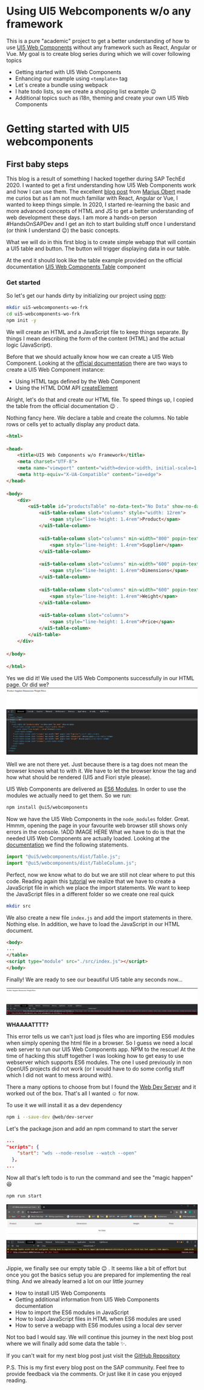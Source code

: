 # Using UI5 Webcomponents w/o any framework

This is a pure "academic" project to get a better understanding of how to use [UI5 Web Components](https://sap.github.io/ui5-webcomponents/) without any framework such as React, Angular or Vue.
My goal is to create blog series during which we will cover following topics
 * Getting started with UI5 Web Components
 * Enhancing our example using `<template>` tag
 * Let´s create a bundle using webpack
 * I hate todo lists, so we create a shopping list example :wink:
 * Additional topics such as i18n, theming and create your own UI5 Web Components

# Getting started with UI5 webcomponents 
 
## First baby steps
This blog is a result of something I hacked together during SAP TechEd 2020. I wanted to get a first understanding how UI5 Web Components work and how I can use them.
The excellent [blog post](https://blogs.sap.com/2020/12/02/beyond-sapui5-and-sap-fiori-elements-appendix-to-teched-session-iis114/?source=social-Global-SAPdevs-TWITTER-MarketingCampaign-Developers-Fiori-spr-4273717682&campaigncode=CRM-XB20-MKT-DGEALL) from [Marius Obert](https://github.com/IObert) made me curios but as I am not much familiar with React, Angular or Vue, I wanted to keep things simple. In 2020, I started re-learning the basic and more advanced concepts of HTML and JS to get a better understanding of web development these days. I am more a hands-on person #HandsOnSAPDev and I get an itch to start building stuff once I understand (or think I understand :wink:) the basic concepts.

What we will do in this first blog is to create simple webapp that will contain a UI5 table and button.
The button will trigger displaying data in our table.

At the end it should look like the table example provided on the official documentation [UI5 Web Components Table](https://sap.github.io/ui5-webcomponents/playground/components/Table/) component

### Get started

So let's get our hands dirty by initializing our project using [npm](https://www.npmjs.com/):
```sh
mkdir ui5-webcomponents-wo-frk
cd ui5-webcomponents-wo-frk
npm init -y
```

We will create an HTML and a JavaScript file to keep things separate. By things I mean describing the form of the content (HTML) and the actual logic (JavaScript).

Before that we should actually know how we can create a UI5 Web Component. Looking at the [official documentation](https://sap.github.io/ui5-webcomponents/playground/docs/how-to-use/#create) there are two ways to create a UI5 Web Component instance:
* Using HTML tags defined by the Web Component
* Using the HTML DOM API [createElement](https://developer.mozilla.org/en-US/docs/Web/API/Document/createElement)

Alright, let's do that and create our HTML file. To speed things up, I copied the table from the official documentation :wink: .

Nothing fancy here. We declare a table and create the columns. No table rows or cells yet to actually display any product data.

```html
<html>

<head>
    <title>UI5 Web Components w/o Framework</title>
    <meta charset="UTF-8">
    <meta name="viewport" content="width=device-width, initial-scale=1.0">
    <meta http-equiv="X-UA-Compatible" content="ie=edge">
</head>

<body>
    <div>
        <ui5-table id="productsTable" no-data-text="No Data" show-no-data>
            <ui5-table-column slot="columns" style="width: 12rem">
                <span style="line-height: 1.4rem">Product</span>
            </ui5-table-column>

            <ui5-table-column slot="columns" min-width="800" popin-text="Supplier">
                <span style="line-height: 1.4rem">Supplier</span>
            </ui5-table-column>

            <ui5-table-column slot="columns" min-width="600" popin-text="Dimensions" demand-popin>
                <span style="line-height: 1.4rem">Dimensions</span>
            </ui5-table-column>

            <ui5-table-column slot="columns" min-width="600" popin-text="Weight" demand-popin>
                <span style="line-height: 1.4rem">Weight</span>
            </ui5-table-column>

            <ui5-table-column slot="columns">
                <span style="line-height: 1.4rem">Price</span>
            </ui5-table-column>
        </ui5-table>
    </div>
    
</body>

</html>
```

Yes we did it! We used the UI5 Web Components successfully in our HTML page. Or did we?
![where-is-my-ui5-table](./images/1%20where%20is%20my%20ui5%20table.png)

Well we are not there yet. Just because there is a tag does not mean the browser knows what to with it.
We have to let the browser know the tag and how what should be rendered (UI5 and Fiori style please).

UI5 Web Components are delivered as [ES6 Modules](https://www.javascripttutorial.net/es6/es6-modules/). In order to use the modules we actually need to get them.
So we run:
```sh
npm install @ui5/webcomponents
```

Now we have the UI5 Web Components in the `node_modules` folder. Great. Hmmm, opening the page in your favourite web browser still shows only errors in the console.
!ADD IMAGE HERE
What we have to do is that the needed UI5 Web Components are actually loaded. Looking at the [documentation](https://sap.github.io/ui5-webcomponents/playground/components/Table/) we find the following statements.

```js
import "@ui5/webcomponents/dist/Table.js";
import "@ui5/webcomponents/dist/TableColumn.js";
```

Perfect, now we know what to do but we are still not clear where to put this code.
Reading again this [tutorial](https://www.javascripttutorial.net/es6/es6-modules/) we realize that we have to create a JavaScript file in which we place the import statements.
We want to keep the JavaScript files in a different folder so we create one real quick
```sh
mkdir src
```

We also create a new file `index.js` and add the import statements in there. Nothing else. In addition, we have to load the JavaScript in our HTML document.
```html
<body>
...
</table>
<script type="module" src="./src/index.js"></script>
</body>
```

Finally! We are ready to see our beautiful UI5 table any seconds now...

![where-is-my-ui5-table](./images/2-where-is-my-ui5-table.png)

**WHAAAATTTT?**

This error tells us we can't just load js files who are importing ES6 modules when simply opening the html file in a browser.
So I guess we need a local web server to run our UI5 Web Components app. NPM to the rescue!
At the time of hacking this stuff together I was looking how to get easy to use webserver which supports ES6 modules. The one I used previously in non OpenUI5 projects did not work (or I would have to do some config stuff which I did not want to mess around with).

There a many options to choose from but I found the [Web Dev Server](https://modern-web.dev/docs/dev-server/overview/) and it worked out of the box. That's all I wanted :relaxed: for now.

To use it we will install it as a dev dependency
```sh
npm i --save-dev @web/dev-server
```

Let's the package.json and add an npm command to start the server
```json
...
"scripts": {
    "start": "wds --node-resolve --watch --open"
  },
...
```

Now all that's left todo is to run the command and see the "magic happen" :satisfied:
```sh
npm run start
```

![there-is-my-ui5-table](./images/3-there-is-my-ui5-table.png)

Jippie, we finally see our empty table :wink: . It seems like a bit of effort but once you got the basics setup you are prepared for implementing the real thing.
And we already learned a lot on our little journey
 * How to install UI5 Web Components
 * Getting additional information from UI5 Web Components documentation
 * How to import the ES6 modules in JavaScript
 * How to load JavaScript files in HTML when ES6 modules are used
 * How to serve a webapp with ES6 modules using a local dev server

 Not too bad I would say. We will continue this journey in the next blog post where we will finally add some data the table :sparkles:.

 If you can't wait for my next blog post just visit the [GitHub Repository](https://github.com/christianp86/ui5-webcomponents-pure-js)

 P.S. This is my first every blog post on the SAP community. Feel free to provide feedback via the comments. Or just like it in case you enjoyed reading.
